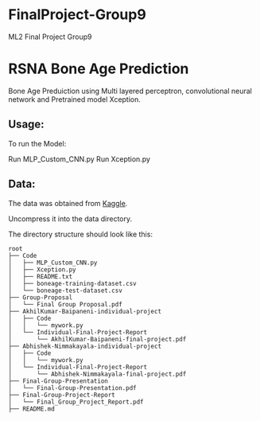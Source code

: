 # FinalProject-Group9
ML2 Final Project Group9
# RSNA Bone Age Prediction
Bone Age Preduiction using Multi layered perceptron, convolutional neural network and Pretrained model Xception.

## Usage:
To run the Model:

Run MLP_Custom_CNN.py
Run Xception.py

## Data:
The data was obtained from [Kaggle](https://www.kaggle.com/kmader/rsna-bone-age).

Uncompress it into the data directory.

The directory structure should look like this:
```
root
├── Code
│   ├── MLP_Custom_CNN.py
│   ├── Xception.py
│   ├── README.txt
│   ├── boneage-training-dataset.csv
│   └── boneage-test-dataset.csv
├── Group-Proposal
│   └── Final Group Proposal.pdf
├── AkhilKumar-Baipaneni-individual-project
│   ├── Code
│   │   └── mywork.py
│   └── Individual-Final-Project-Report
│       └── AkhilKumar-Baipaneni-final-project.pdf
├── Abhishek-Nimmakayala-individual-project
│   ├── Code
│   │   └── mywork.py
│   └── Individual-Final-Project-Report
│       └── Abhishek-Nimmakayala-final-project.pdf
├── Final-Group-Presentation
│   └── Final-Group-Presentation.pdf
├── Final-Group-Project-Report
│   └── Final_Group_Project_Report.pdf
├── README.md
```

